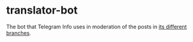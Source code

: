 # translator-bot

The bot that Telegram Info uses in moderation of the posts in
[its different branches].

[its different branches]: https://t.me/tginfoworld
